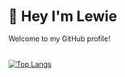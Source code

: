 # 👋 Hey I'm Lewie
Welcome to my GitHub profile!<br/><br/><br/>
[![Top Langs](https://github-readme-stats.vercel.app/api/top-langs/?username=hiluw)](https://github.com/hiluw/)
